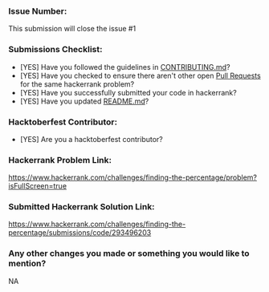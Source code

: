 ### Issue Number:

This submission will close the issue #1

### Submissions Checklist:

* [YES] Have you followed the guidelines in [CONTRIBUTING.md](https://github.com/Riddhi9570/HackerrankPracticeProblems/blob/main/CONTRIBUTING.md)?
* [YES] Have you checked to ensure there aren't other open [Pull Requests](https://github.com/Riddhi9570/HackerrankPracticeProblems/pulls) for the same hackerrank problem?
* [YES] Have you successfully submitted your code in hackerrank?
* [YES] Have you updated [README.md](https://github.com/Riddhi9570/HackerrankPracticeProblems/blob/main/README.md)?

### Hacktoberfest Contributor:

* [YES] Are you a hacktoberfest contributor?

### Hackerrank Problem Link:

https://www.hackerrank.com/challenges/finding-the-percentage/problem?isFullScreen=true

### Submitted Hackerrank Solution Link:

https://www.hackerrank.com/challenges/finding-the-percentage/submissions/code/293496203

### Any other changes you made or something you would like to mention?

NA
